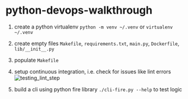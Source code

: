 # python-devops-walkthrough

1. create a python virtualenv `python -m venv ~/.venv` or `virtualenv ~/.venv`
2. create empty files `Makefile`, `requirements.txt`, `main.py`, `Dockerfile`, `lib/__init__.py`
3. populate `Makefile`
4. setup continuous integration, i.e. check for issues like lint errors
   ![testing_lint_step](https://github.com/user-attachments/assets/183073e5-18f0-49c7-8996-f9c4190c1a1d)

5. build a cli using python fire library `./cli-fire.py --help` to test logic